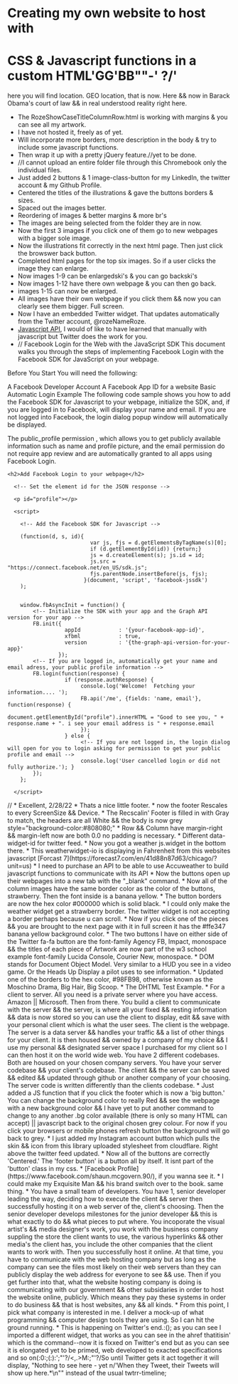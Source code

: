 # Creating my own website to host with 
# CSS & Javascript functions in a custom HTML'GG'BB""-'   ?/'
here you will find location. GEO location, that is now. Here && now in Barack Obama's court of law && in real understood reality right here.
* The RozeShowCaseTitleColumnRow.html is working with margins & you can see all my artwork.
* I have not hosted it, freely as of yet. 
* Will incorporate more borders, more description in the body & try to include some javascript functions. 
* Then wrap it up with a pretty jQuery feature.//yet to be done.
* //I cannot upload an entire folder file through this Chromebook only the individual files.
* Just added 2 buttons & 1 image-class-button for my LinkedIn, the twitter account & my Github Profile.
* Centered the titles of the illustrations & gave the buttons borders & sizes.
* Spaced out the images better.
* Reordering of images & better margins & more br's
* The images are being selected from the folder they are in now.
* Now the first 3 images if you click one of them go to new webpages with a bigger sole image.
* Now the illustrations fit correctly in the next html page. Then just click the browswer back button.
* Completed html pages for the top six images. So if a user clicks the image they can enlarge.
* Now images 1-9 can be enlargedski's & you can go backski's
* Now images 1-12 have there own webpage & you can then go back.
* images 1-15 can now be enlarged.
* All images have their own webpage if you click them && now you can clearly see them bigger. Full screen.
* Now I have an embedded Twitter widget. That updates automatically from the Twitter account, @rozeNameRoze.
* [Javascript API](https://developer.twitter.com/en/docs/twitter-for-websites/javascript-api/overview), I would of like to have learned that manually with javascript but Twitter does the work for you.
* //
Facebook Login for the Web with the JavaScript SDK
This document walks you through the steps of implementing Facebook Login with the Facebook SDK for JavaScript on your webpage.

Before You Start
You will need the following:

A Facebook Developer Account 
A Facebook App ID  for a website
Basic Automatic Login Example
The following code sample shows you how to add the Facebook SDK for Javascript to your webpage, initialize the SDK, and, if you are logged in to Facebook, will display your name and email. If you are not logged into Facebook, the login dialog popup window will automatically be displayed.

The public_profile permission , which allows you to get publicly available information such as name and profile picture, and the email permission  do not require app review and are automatically granted to all apps using Facebook Login.

<!DOCTYPE html>
<html lang="en">
  <head></head>
  <body>

    <h2>Add Facebook Login to your webpage</h2>

      <!-- Set the element id for the JSON response -->
    
      <p id="profile"></p>

      <script>
  
        <!-- Add the Facebook SDK for Javascript -->
  
        (function(d, s, id){
                              var js, fjs = d.getElementsByTagName(s)[0];
                              if (d.getElementById(id)) {return;}
                              js = d.createElement(s); js.id = id;
                              js.src = "https://connect.facebook.net/en_US/sdk.js";
                              fjs.parentNode.insertBefore(js, fjs);
                            }(document, 'script', 'facebook-jssdk')
        );


        window.fbAsyncInit = function() {
            <!-- Initialize the SDK with your app and the Graph API version for your app -->
            FB.init({
                      appId            : '{your-facebook-app-id}',
                      xfbml            : true,
                      version          : '{the-graph-api-version-for-your-app}'
                    });
            <!-- If you are logged in, automatically get your name and email adress, your public profile information -->
            FB.login(function(response) {
                      if (response.authResponse) {
                           console.log('Welcome!  Fetching your information.... ');
                           FB.api('/me', {fields: 'name, email'}, function(response) {
                               document.getElementById("profile").innerHTML = "Good to see you, " + response.name + ". i see your email address is " + response.email
                           });
                      } else { 
                           <!-- If you are not logged in, the login dialog will open for you to login asking for permission to get your public profile and email -->
                           console.log('User cancelled login or did not fully authorize.'); }
            });
        };

      </script>

  </body>
</html>//
* Excellent, 2/28/22
* Thats a nice little footer.
* now the footer Rescales to every ScreenSize && Device.
* The Recscalin' Footer is filled in with Gray to match, the headers are all White && the body is now grey style="background-color:#808080;"
* Row && Column have margin-right && margin-left now are both 0.0 no padding is necessary.
* Different data-widget-id for twitter feed.
* Now you got a weather js.widget in the bottom there.
* This weatherwidget-io <weatherwidget-io> is displaying in Fahrenheit from this websites javascript [Forcast 7](https://forecast7.com/en/41d88n87d63/chicago/?unit=us)
* I need to purchase an API to be able to use Accuweather to build javascript functions to communicate with its API
* Now the buttons open up their webpages into a new tab with the "_blank" command.
* Now all of the column images have the same border color as the color of the buttons, strawberry. Then the font inside is a banana yellow.
* The button borders are now the hex color #000000 which is solid black.
* I could only make the weather widget get a strawberry border. The twitter widget is not accepting a border perhaps because u can scroll.
* Now if you click one of the pieces && you are brought to the next page with it in full screen it has the 
#ffe347 banana yellow background color.
* The two buttons I have on either side of the Twitter fa-fa button are the font-family Agency FB, Impact, monospace &&
  the titles of each piece of Artwork are now part of the w3 school example font-family Lucida Console, Courier New, monospace.
* DOM stands for Document Object Model. Very similar to a HUD you see in a video game. Or the Heads Up Display a pilot uses to see information.
* Updated one of the borders to the hex color, #98FB98, otherwise known as the Moschino Drama, Big Hair, Big Scoop.
* The DHTML Test Example.
* For a client to server. 
  All you need is a private server where you have access. Amazon || Microsoft.
  Then from there.
  You build a client to communicate with the server && the server, is where all your fixed && resting information && data
  is now stored so you can use the client to display, edit && save with your personal client which is what the user sees.
  The client is the webpage. The server is a data server && handles your traffic && a list of other things for your client.
  It is then housed && owned by a company of my choice && I use my personal && designated server space I purchased for my client so I can then host it on the world wide web. You have 2 different codebases. Both are housed on your chosen company servers. You have your server codebase && your client's codebase. The client && the server can be saved && edited && updated through github or another company of your choosing. The server code is written differently than the clients codebase.
* Just added a JS function that if you click the footer which is now a 'big button.' You can change the background color to really Red && see the webpage with a new background color && I have yet to put another command to change to any another .bg color available (there is only so many HTML can accept) || javascript back to the original chosen grey colour. For now if you click your browsers or mobile phones refresh button the background will go back to grey.
* I just added my Instagram account button which pulls the skin && icon from this library uploaded stylesheet from cloudflare. Right above the twitter feed updated.
* Now all of the buttons are correctly 'Centered.' The 'footer button' is a button all by itself. It isnt part of the 'button' class in my css.
* [Facebook Profile](https://www.facebook.com/shaun.mcgovern.90/), if you wanna see it. 
* I could make my Exquisite Man && his brand switch over to the book. same thing.
* You have a small team of developers. You have 1, senior developer leading the way, deciding how to execute the client && server then successfully hosting it on a web server of the, client's choosing. Then the senior developer develops milestones for the junior developer && this is what exactly to do && what pieces to put where. You incoporate the visual artist's && media designer's work, you work with the business company suppling the store the client wants to use, the various hyperlinks && other media's the client has, you include the other companies that the client wants to work with. Then you successfully host it online. At that time, you have to communicate with the web hosting company but as long as the company can see the files most likely on their web servers than they can publicly display the web address for everyone to see && use. Then if you get further into that, what the website hosting company is doing is communicating with our government && other subsidaries in order to host the website online, publicly. Which means they pay these systems in order to do business && that is host websites, any && all kinds.
* From this point, I pick what company is interested in me. I deliver a mock-up of what programming && computer design tools they are using. So I can hit the ground running.
* This is happening on Twitter's end.:(); as you can see I imported a different widget, that works as you can see in the ahref thatitisin' which is the command--now it is fixxed on Twitter's end but as you can see it is elongated yet to be primed, web developed to exacted specifications and so on(:0:;(:):';"'?/<,.>M:;"'?/So until Twitter gets it act together it will display, "Nothing to see here - yet
                                                                      n/'When they Tweet, their Tweets will show up here.*\n"" instead of the usual twtrr-timeline;
